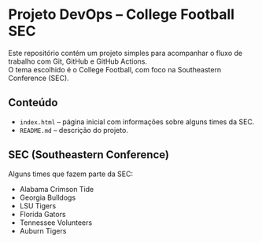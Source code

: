 # Projeto DevOps – College Football SEC

Este repositório contém um projeto simples para acompanhar o fluxo de trabalho com Git, GitHub e GitHub Actions.  
O tema escolhido é o College Football, com foco na Southeastern Conference (SEC).

## Conteúdo
- `index.html` – página inicial com informações sobre alguns times da SEC.
- `README.md` – descrição do projeto.

## SEC (Southeastern Conference)
Alguns times que fazem parte da SEC:
- Alabama Crimson Tide
- Georgia Bulldogs
- LSU Tigers
- Florida Gators
- Tennessee Volunteers
- Auburn Tigers




